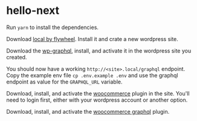 # hello-next

Run `yarn` to install the dependencies.

Download [local by flywheel](https://localbyflywheel.com/). Install it and crate a new wordpress site.

Download the [wp-graphql](https://docs.wpgraphql.com/getting-started/install-and-activate/), install, and activate it in the wordpress site you created.

You should now have a working `http://<site>.local/graphql` endpoint. Copy the example env file `cp .env.example .env` and use the graphql endpoint as value for the `GRAPHQL_URL` variable.

Download, install, and activate the [woocommerce](https://woocommerce.com/my-dashboard/) plugin in the site. You'll need to login first, either with your wordpress account or another option.

Download, install, and activate the [woocommerce graphql](https://github.com/wp-graphql/wp-graphql-woocommerce) plugin.
